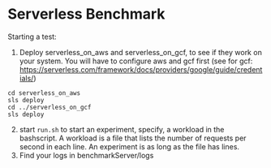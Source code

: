 # Serverless Benchmark

Starting a test:

1. Deploy serverless_on_aws and serverless_on_gcf, to see if they work on your system. You will have to configure aws and gcf first (see for gcf: https://serverless.com/framework/docs/providers/google/guide/credentials/)
```
cd serverless_on_aws
sls deploy
cd ../serverless_on_gcf
sls deploy
```

2. start `run.sh` to start an experiment, specify, a workload in the bashscript. A workload is a file that lists the number of requests per second in each line. An experiment is as long as the file has lines.
3. Find your logs in benchmarkServer/logs
